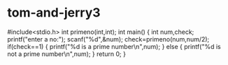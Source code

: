 # tom-and-jerry3
#include<stdio.h>
int primeno(int,int);
int main()
{
  int num,check;
  printf("enter a no:");
  scanf("%d",&num);
  check=primeno(num,num/2);
  if(check==1)
  {
    printf("%d is a prime number\n",num);
  }
  else
  {
    printf("%d is not a prime number\n",num);
  }
  return 0;
}
